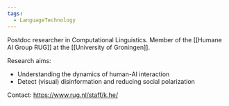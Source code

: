 ```yaml
---
tags:
  - LanguageTechnology
---
```


Postdoc researcher in Computational Linguistics. Member of the [[Humane AI Group RUG]] at the [[University of Groningen]].

Research aims:

- Understanding the dynamics of human-AI interaction
- Detect (visual) disinformation and reducing social polarization

Contact: <https://www.rug.nl/staff/k.he/>
